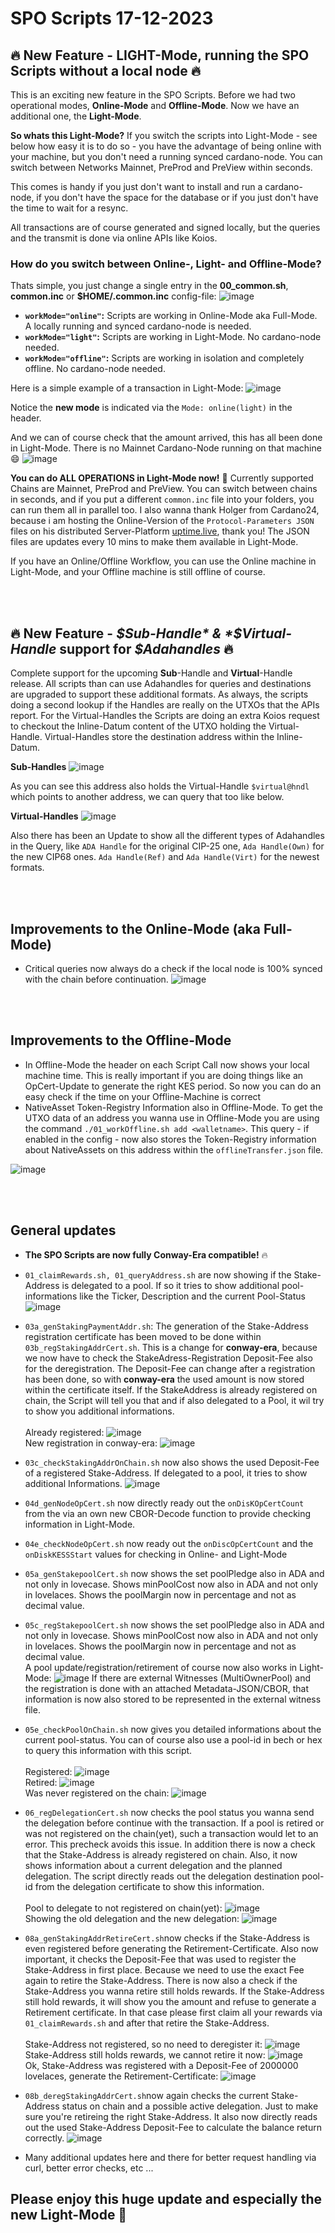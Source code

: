 # SPO Scripts 17-12-2023

## 🔥 New Feature - LIGHT-Mode, running the SPO Scripts without a local node 🔥

This is an exciting new feature in the SPO Scripts. Before we had two operational modes, **Online-Mode** and **Offline-Mode**. Now we have an additional one, the **Light-Mode**. 

**So whats this Light-Mode?** If you switch the scripts into Light-Mode - see below how easy it is to do so - you have the advantage of being online with your machine, but you don't
need a running synced cardano-node. You can switch between Networks Mainnet, PreProd and PreView within seconds. 

This comes is handy if you just don't want to install and run a cardano-node, if you don't have the space for the database or if you just don't have the time to wait for a resync. 

All transactions are of course generated and signed locally, but the queries and the transmit is done via online APIs like Koios. <br>

### How do you switch between Online-, Light- and Offline-Mode?
  
Thats simple, you just change a single entry in the **00_common.sh**, **common.inc** or **$HOME/.common.inc** config-file:
![image](https://github.com/gitmachtl/scripts/assets/47434720/4c6cc57b-5489-4285-af62-2d8b0bbdbeab)

* **`workMode="online"`:** Scripts are working in Online-Mode aka Full-Mode. A locally running and synced cardano-node is needed.
* **`workMode="light"`:** Scripts are working in Light-Mode. No cardano-node needed.
* **`workMode="offline"`:** Scripts are working in isolation and completely offline. No cardano-node needed. 

Here is a simple example of a transaction in Light-Mode:
![image](https://github.com/gitmachtl/scripts/assets/47434720/4bfb186c-8955-4935-9bd0-58ff369e6c1f)

Notice the **new mode** is indicated via the `Mode: online(light)` in the header.

And we can of course check that the amount arrived, this has all been done in Light-Mode. There is no Mainnet Cardano-Node running on that machine 😄
![image](https://github.com/gitmachtl/scripts/assets/47434720/a972b2b4-742e-4742-b3df-0e28a6f240c2)

**You can do ALL OPERATIONS in Light-Mode now!** 💙 Currently supported Chains are Mainnet, PreProd and PreView. You can switch between chains in seconds, and if you put a
different `common.inc` file into your folders, you can run them all in parallel too. I also wanna thank Holger from Cardano24, because i am hosting
the Online-Version of the `Protocol-Parameters JSON` files on his distributed Server-Platform [uptime.live](https://uptime.live), thank you! The JSON files are updates every 10 mins to make them available in Light-Mode.

If you have an Online/Offline Workflow, you can use the Online machine in Light-Mode, and your Offline machine is still offline of course.

<br>&nbsp;<p>

## 🔥 New Feature - *$Sub-Handle* & *$Virtual-Handle* support for *$Adahandles* 🔥

Complete support for the upcoming **Sub**-Handle and **Virtual**-Handle release. All scripts than can use Adahandles for queries and destinations are upgraded to support these additional formats.
As always, the scripts doing a second lookup if the Handles are really on the UTXOs that the APIs report. For the Virtual-Handles the Scripts are doing an extra Koios request to checkout the Inline-Datum
content of the UTXO holding the Virtual-Handle. Virtual-Handles store the destination address within the Inline-Datum.

**Sub-Handles**
![image](https://github.com/gitmachtl/scripts/assets/47434720/bc033d01-f286-4a7c-b838-0edc5751437a)

As you can see this address also holds the Virtual-Handle `$virtual@hndl` which points to another address, we can query that too like below.

**Virtual-Handles**
![image](https://github.com/gitmachtl/scripts/assets/47434720/577b72c4-b965-4e7d-bfbe-7107fb75d132)

Also there has been an Update to show all the different types of Adahandles in the Query, like `ADA Handle` for the original CIP-25 one, `Ada Handle(Own)` for the new CIP68 ones. `Ada Handle(Ref)` and `Ada Handle(Virt)` for the newest formats.

<br>&nbsp;<p>

## Improvements to the Online-Mode (aka Full-Mode)

* Critical queries now always do a check if the local node is 100% synced with the chain before continuation.
  ![image](https://github.com/gitmachtl/scripts/assets/47434720/5be18960-333a-4401-8c6c-37a4bf874611)

<br>&nbsp;<p>

## Improvements to the Offline-Mode

* In Offline-Mode the header on each Script Call now shows your local machine time. This is really important if you are doing things like an OpCert-Update to generate the right KES period.
  So now you can do an easy check if the time on your Offline-Machine is correct
* NativeAsset Token-Registry Information also in Offline-Mode. To get the UTXO data of an address you wanna use in Offline-Mode you are using the command `./01_workOffline.sh add <walletname>`.
  This query - if enabled in the config - now also stores the Token-Registry information about NativeAssets on this address within the `offlineTransfer.json` file.

![image](https://github.com/gitmachtl/scripts/assets/47434720/c0e120b8-8da1-4841-ad3f-4b0d2f66bfb2)

<br>&nbsp;<p>

## General updates

* **The SPO Scripts are now fully Conway-Era compatible!** 🔥

* `01_claimRewards.sh, 01_queryAddress.sh` are now showing if the Stake-Address is delegated to a pool. If so it tries to show additional pool-informations like the Ticker, Description and the current Pool-Status
  ![image](https://github.com/gitmachtl/scripts/assets/47434720/c58dba18-839e-4ec4-822c-7d7ff52963fa)

* `03a_genStakingPaymentAddr.sh`: The generation of the Stake-Address registration certificate has been moved to be done within `03b_regStakingAddrCert.sh`. This is a change for **conway-era**, because we now have to check
  the StakeAdress-Registration Deposit-Fee also for the deregistration. The Deposit-Fee can change after a registration has been done, so with **conway-era** the used amount is now stored within the certificate itself.
  If the StakeAddress is already registered on chain, the Script will tell you that and if also delegated to a Pool, it wil try to show you additional informations.<br>
  <br>Already registered:
  ![image](https://github.com/gitmachtl/scripts/assets/47434720/0907c3e9-b359-420f-b95b-3304611f1c16)
  <br>New registration in conway-era:
  ![image](https://github.com/gitmachtl/scripts/assets/47434720/784fe982-fa0e-4c5c-98d3-81f7337d99e7)

* `03c_checkStakingAddrOnChain.sh` now also shows the used Deposit-Fee of a registered Stake-Address. If delegated to a pool, it tries to show additional Informations.
  ![image](https://github.com/gitmachtl/scripts/assets/47434720/92256d65-1d79-4481-8b8c-6c4fc97c9029)

* `04d_genNodeOpCert.sh` now directly ready out the `onDisKOpCertCount` from the via an own new CBOR-Decode function to provide checking information in Light-Mode.

* `04e_checkNodeOpCert.sh` now ready out the `onDiscOpCertCount` and the `onDiskKESSStart` values for checking in Online- and Light-Mode

* `05a_genStakepoolCert.sh` now shows the set poolPledge also in ADA and not only in lovecase. Shows minPoolCost now also in ADA and not only in lovelaces. Shows the poolMargin now in percentage and not as decimal value.

* `05c_regStakepoolCert.sh` now shows the set poolPledge also in ADA and not only in lovecase. Shows minPoolCost now also in ADA and not only in lovelaces. Shows the poolMargin now in percentage and not as decimal value.
  <br>A pool update/registration/retirement of course now also works in Light-Mode:
  ![image](https://github.com/gitmachtl/scripts/assets/47434720/7d402728-4b2b-4492-bbc1-eddcc6188552)
  If there are external Witnesses (MultiOwnerPool) and the registration is done with an attached Metadata-JSON/CBOR, that information is now also stored to be represented in the external witness file.
  
* `05e_checkPoolOnChain.sh` now gives you detailed informations about the current pool-status. You can of course also use a pool-id in bech or hex to query this information with this script.<br>
  <br>Registered:
  ![image](https://github.com/gitmachtl/scripts/assets/47434720/833a38ab-1689-4fa9-a886-15013593d4b9)
  <br>Retired:
  ![image](https://github.com/gitmachtl/scripts/assets/47434720/d45cb4d8-b8e0-40f4-8f85-cefc4d8273b6)
  <br>Was never registered on the chain:
  ![image](https://github.com/gitmachtl/scripts/assets/47434720/1cbb1100-94eb-4063-8f9a-445bb9c826f5)

* `06_regDelegationCert.sh` now checks the pool status you wanna send the delegation before continue with the transaction. If a pool is retired or was not registered on the chain(yet), such a transaction would let to an error.
  This precheck avoids this issue. In addition there is now a check that the Stake-Address is already registered on chain. Also, it now shows information about a current delegation and the planned delegation. The script directly reads out the delegation destination pool-id from the delegation certificate to show
  this information. <br>
  <br>Pool to delegate to not registered on chain(yet):
  ![image](https://github.com/gitmachtl/scripts/assets/47434720/532972f2-1030-4536-9721-22298255ef75)
  <br>Showing the old delegation and the new delegation:
  ![image](https://github.com/gitmachtl/scripts/assets/47434720/a03f0e42-2165-4f0e-a95a-7d053d6ea256)

* `08a_genStakingAddrRetireCert.sh`now checks if the Stake-Address is even registered before generating the Retirement-Certificate. Also now important, it checks the Deposit-Fee that was used to register the Stake-Address
  in first place. Because we need to use the exact Fee again to retire the Stake-Address. There is now also a check if the Stake-Address you wanna retire still holds rewards. If the Stake-Address still hold rewards, it will
  show you the amount and refuse to generate a Retirement certificate. In that case please first claim all your rewards via `01_claimRewards.sh` and after that retire the Stake-Address.<br>
  <br>Stake-Address not registered, so no need to deregister it:
  ![image](https://github.com/gitmachtl/scripts/assets/47434720/4fb6a392-9e6c-40c6-b456-01167847a702)
  <br>Stake-Address still holds rewards, we cannot retire it now:
  ![image](https://github.com/gitmachtl/scripts/assets/47434720/46d56ee2-9979-442e-8b3b-0efba18d419a)
  <br>Ok, Stake-Address was registered with a Deposit-Fee of 2000000 lovelaces, generate the Retirement-Certificate:
  ![image](https://github.com/gitmachtl/scripts/assets/47434720/a944a53e-bec9-4fd7-95aa-83a7548e1873)

* `08b_deregStakingAddrCert.sh`now again checks the current Stake-Address status on chain and a possible active delegation. Just to make sure you're retireing the right Stake-Address. It also now directly reads out the used
  Stake-Address Deposit-Fee to calculate the balance return correctly.
  ![image](https://github.com/gitmachtl/scripts/assets/47434720/06b1c0e3-170f-4160-85bf-e65d925cd5c7)

* Many additional updates here and there for better request handling via curl, better error checks, etc ...

## Please enjoy this huge update and especially the new Light-Mode 💙
